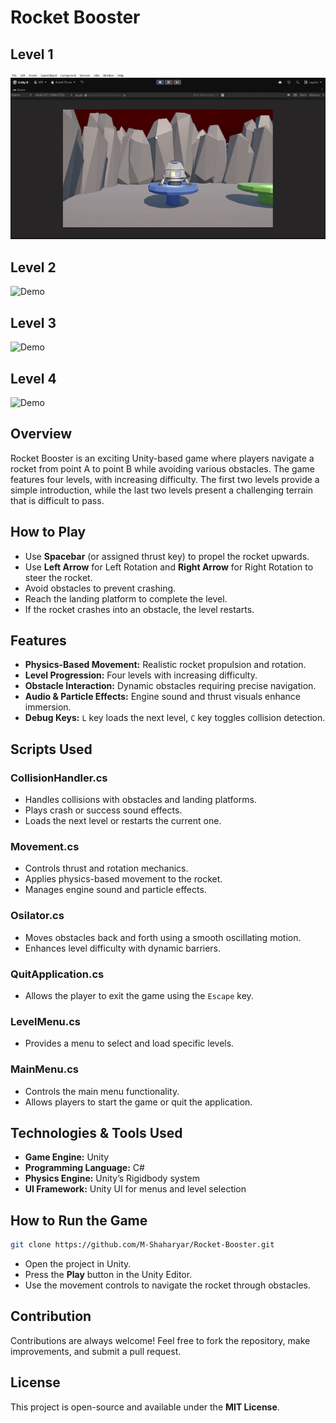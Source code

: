 # Rocket Booster

## Level 1
![Demo](https://github.com/M-Shaharyar/Rocket-Booster/blob/main/Game%20Gifs/Level%201.gif)

## Level 2
![Demo](https://github.com/M-Shaharyar/Rocket-Booster/blob/main/Game%20Gifs/Level%202.gif)

## Level 3
![Demo](https://github.com/M-Shaharyar/Rocket-Booster/blob/main/Game%20Gifs/Level%203.gif)

## Level 4
![Demo](https://github.com/M-Shaharyar/Rocket-Booster/blob/main/Game%20Gifs/Level%204.gif)

## Overview
Rocket Booster is an exciting Unity-based game where players navigate a rocket from point A to point B while avoiding various obstacles. The game features four levels, with increasing difficulty. The first two levels provide a simple introduction, while the last two levels present a challenging terrain that is difficult to pass.

## How to Play
- Use **Spacebar** (or assigned thrust key) to propel the rocket upwards.
- Use **Left Arrow** for Left Rotation and **Right Arrow** for Right Rotation to steer the rocket.
- Avoid obstacles to prevent crashing.
- Reach the landing platform to complete the level.
- If the rocket crashes into an obstacle, the level restarts.

## Features
- **Physics-Based Movement:** Realistic rocket propulsion and rotation.
- **Level Progression:** Four levels with increasing difficulty.
- **Obstacle Interaction:** Dynamic obstacles requiring precise navigation.
- **Audio & Particle Effects:** Engine sound and thrust visuals enhance immersion.
- **Debug Keys:** `L` key loads the next level, `C` key toggles collision detection.

## Scripts Used

### **CollisionHandler.cs**
- Handles collisions with obstacles and landing platforms.
- Plays crash or success sound effects.
- Loads the next level or restarts the current one.

### **Movement.cs**
- Controls thrust and rotation mechanics.
- Applies physics-based movement to the rocket.
- Manages engine sound and particle effects.

### **Osilator.cs**
- Moves obstacles back and forth using a smooth oscillating motion.
- Enhances level difficulty with dynamic barriers.

### **QuitApplication.cs**
- Allows the player to exit the game using the `Escape` key.

### **LevelMenu.cs**
- Provides a menu to select and load specific levels.

### **MainMenu.cs**
- Controls the main menu functionality.
- Allows players to start the game or quit the application.

## Technologies & Tools Used
- **Game Engine:** Unity
- **Programming Language:** C#
- **Physics Engine:** Unity’s Rigidbody system
- **UI Framework:** Unity UI for menus and level selection

## How to Run the Game
```sh
git clone https://github.com/M-Shaharyar/Rocket-Booster.git
```
- Open the project in Unity.
- Press the **Play** button in the Unity Editor.
- Use the movement controls to navigate the rocket through obstacles.

## Contribution
Contributions are always welcome! Feel free to fork the repository, make improvements, and submit a pull request.

## License
This project is open-source and available under the **MIT License**.
